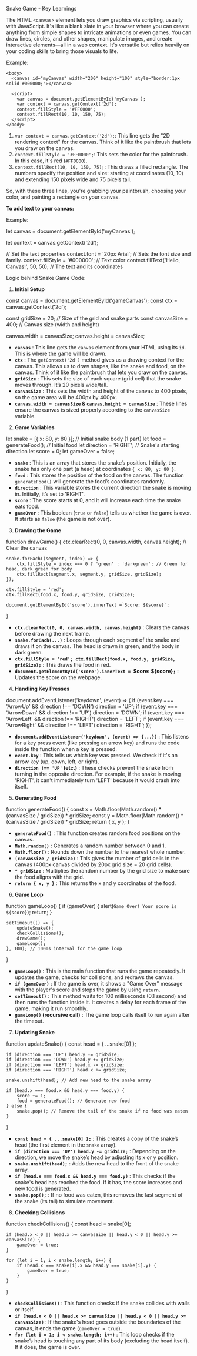 Snake Game - Key Learnings

The HTML `<canvas>` element lets you draw graphics via scripting, usually with JavaScript. It's like a blank slate in your browser where you can create anything from simple shapes to intricate animations or even games. You can draw lines, circles, and other shapes, manipulate images, and create interactive elements—all in a web context. It's versatile but relies heavily on your coding skills to bring those visuals to life.


Example:

```
<body>
  <canvas id="myCanvas" width="200" height="100" style="border:1px solid #000000;"></canvas>

  <script>
    var canvas = document.getElementById('myCanvas');
    var context = canvas.getContext('2d');
    context.fillStyle = '#FF0000';
    context.fillRect(10, 10, 150, 75);
  </script>
</body>
```

1. `var context = canvas.getContext('2d');`: This line gets the "2D rendering context" for the canvas. Think of it like the paintbrush that lets you draw on the canvas.
2. `context.fillStyle = '#FF0000';`: This sets the color for the paintbrush. In this case, it's red (`#FF0000`).
3. `context.fillRect(10, 10, 150, 75);`: This draws a filled rectangle. The numbers specify the position and size: starting at coordinates (10, 10) and extending 150 pixels wide and 75 pixels tall.

So, with these three lines, you're grabbing your paintbrush, choosing your color, and painting a rectangle on your canvas.


**To add text to your canvas:**

Example:

let canvas = document.getElementById('myCanvas');

let context = canvas.getContext('2d');

// Set the text properties
context.font = '20px Arial'; // Sets the font size and family.
context.fillStyle = '#000000'; // Text color
context.fillText('Hello, Canvas!', 50, 50); // The text and its coordinates



Logic behind Snake Game Code:

1. **Initial Setup**

const canvas = document.getElementById('gameCanvas');
const ctx = canvas.getContext('2d');

const gridSize = 20; // Size of the grid and snake parts
const canvasSize = 400; // Canvas size (width and height)

canvas.width = canvasSize;
canvas.height = canvasSize;

* **`canvas`** : This line gets the `canvas` element from your HTML using its `id`. This is where the game will be drawn.
* **`ctx`** : The `getContext('2d')` method gives us a drawing context for the canvas. This allows us to draw shapes, like the snake and food, on the canvas. Think of it like the paintbrush that lets you draw on the canvas.
* **`gridSize`** : This sets the size of each square (grid cell) that the snake moves through. It’s 20 pixels wide/tall.
* **`canvasSize`** : This sets the width and height of the canvas to 400 pixels, so the game area will be 400px by 400px.
* **`canvas.width = canvasSize` & `canvas.height = canvasSize`** : These lines ensure the canvas is sized properly according to the `canvasSize` variable.



2. **Game Variables**

let snake = [{ x: 80, y: 80 }]; // Initial snake body (1 part)
let food = generateFood(); // Initial food
let direction = 'RIGHT'; // Snake's starting direction
let score = 0;
let gameOver = false;

* **`snake`** : This is an array that stores the snake’s position. Initially, the snake has only one part (a head) at coordinates `{ x: 80, y: 80 }`.
* **`food`** : This stores the position of the food on the canvas. The function `generateFood()` will generate the food’s coordinates randomly.
* **`direction`** : This variable stores the current direction the snake is moving in. Initially, it’s set to 'RIGHT'.
* **`score`** : The score starts at 0, and it will increase each time the snake eats food.
* **`gameOver`** : This boolean (`true` or `false`) tells us whether the game is over. It starts as `false` (the game is not over).



3. **Drawing the Game**

function drawGame() {
    ctx.clearRect(0, 0, canvas.width, canvas.height); // Clear the canvas

    snake.forEach((segment, index) => {
        ctx.fillStyle = index === 0 ? 'green' : 'darkgreen'; // Green for head, dark green for body
        ctx.fillRect(segment.x, segment.y, gridSize, gridSize);
    });

    ctx.fillStyle = 'red';
    ctx.fillRect(food.x, food.y, gridSize, gridSize);

    document.getElementById('score').innerText =`Score: ${score}`;
}

* **`ctx.clearRect(0, 0, canvas.width, canvas.height)`** : Clears the canvas before drawing the next frame.
* **`snake.forEach(...)`** : Loops through each segment of the snake and draws it on the canvas. The head is drawn in green, and the body in dark green.
* **`ctx.fillStyle = 'red'; ctx.fillRect(food.x, food.y, gridSize, gridSize);`** : This draws the food in red.
* **`document.getElementById('score').innerText = `Score: ${score}`;`** : Updates the score on the webpage.



4. **Handling Key Presses**

document.addEventListener('keydown', (event) => {
    if (event.key === 'ArrowUp' && direction !== 'DOWN') direction = 'UP';
    if (event.key === 'ArrowDown' && direction !== 'UP') direction = 'DOWN';
    if (event.key === 'ArrowLeft' && direction !== 'RIGHT') direction = 'LEFT';
    if (event.key === 'ArrowRight' && direction !== 'LEFT') direction = 'RIGHT';
});

* **`document.addEventListener('keydown', (event) => {...})`** : This listens for a key press event (like pressing an arrow key) and runs the code inside the function when a key is pressed.
* **`event.key`** : This tells us which key was pressed. We check if it's an arrow key (up, down, left, or right).
* **`direction !== 'UP'` (etc.)** : These checks prevent the snake from turning in the opposite direction. For example, if the snake is moving 'RIGHT', it can't immediately turn 'LEFT' because it would crash into itself.



5. **Generating Food**

function generateFood() {
    const x = Math.floor(Math.random() * (canvasSize / gridSize)) * gridSize;
    const y = Math.floor(Math.random() * (canvasSize / gridSize)) * gridSize;
    return { x, y };
}

* **`generateFood()`** : This function creates random food positions on the canvas.
* **`Math.random()`** : Generates a random number between 0 and 1.
* **`Math.floor()`** : Rounds down the number to the nearest whole number.
* **`(canvasSize / gridSize)`** : This gives the number of grid cells in the canvas (400px canvas divided by 20px grid size = 20 grid cells).
* **`* gridSize`** : Multiplies the random number by the grid size to make sure the food aligns with the grid.
* **`return { x, y }`** : This returns the x and y coordinates of the food.



6. **Game Loop**

function gameLoop() {
    if (gameOver) {
        alert(`Game Over! Your score is ${score}`);
        return;
    }

    setTimeout(() => {
        updateSnake();
        checkCollisions();
        drawGame();
        gameLoop();
    }, 100); // 100ms interval for the game loop
}

* **`gameLoop()`** : This is the main function that runs the game repeatedly. It updates the game, checks for collisions, and redraws the canvas.
* **`if (gameOver)`** : If the game is over, it shows a "Game Over" message with the player's score and stops the game by using `return`.
* **`setTimeout()`** : This method waits for 100 milliseconds (0.1 second) and then runs the function inside it. It creates a delay for each frame of the game, making it run smoothly.
* **`gameLoop()` (recursive call)** : The game loop calls itself to run again after the timeout.


7. **Updating Snake**

function updateSnake() {
    const head = { ...snake[0] };

    if (direction === 'UP') head.y -= gridSize;
    if (direction === 'DOWN') head.y += gridSize;
    if (direction === 'LEFT') head.x -= gridSize;
    if (direction === 'RIGHT') head.x += gridSize;

    snake.unshift(head); // Add new head to the snake array

    if (head.x === food.x && head.y === food.y) {
        score += 1;
        food = generateFood(); // Generate new food
    } else {
        snake.pop(); // Remove the tail of the snake if no food was eaten
    }
}

* **`const head = { ...snake[0] };`** : This creates a copy of the snake’s head (the first element in the `snake` array).
* **`if (direction === 'UP') head.y -= gridSize;`** : Depending on the direction, we move the snake’s head by adjusting its x or y position.
* **`snake.unshift(head);`** : Adds the new head to the front of the snake array.
* **`if (head.x === food.x && head.y === food.y)`** : This checks if the snake's head has reached the food. If it has, the score increases and new food is generated.
* **`snake.pop();`** : If no food was eaten, this removes the last segment of the snake (its tail) to simulate movement.



8. **Checking Collisions**

function checkCollisions() {
    const head = snake[0];

    if (head.x < 0 || head.x >= canvasSize || head.y < 0 || head.y >= canvasSize) {
        gameOver = true;
    }

    for (let i = 1; i < snake.length; i++) {
        if (head.x === snake[i].x && head.y === snake[i].y) {
            gameOver = true;
        }
    }
}

* **`checkCollisions()`** : This function checks if the snake collides with walls or itself.
* **`if (head.x < 0 || head.x >= canvasSize || head.y < 0 || head.y >= canvasSize)`** : If the snake's head goes outside the boundaries of the canvas, it ends the game (`gameOver = true`).
* **`for (let i = 1; i < snake.length; i++)`** : This loop checks if the snake’s head is touching any part of its body (excluding the head itself). If it does, the game is over.
